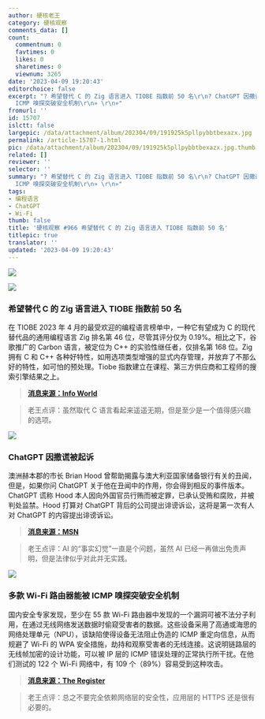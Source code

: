 ```yaml
---
author: 硬核老王
category: 硬核观察
comments_data: []
count:
  commentnum: 0
  favtimes: 0
  likes: 0
  sharetimes: 0
  viewnum: 3265
date: '2023-04-09 19:20:43'
editorchoice: false
excerpt: "? 希望替代 C 的 Zig 语言进入 TIOBE 指数前 50 名\r\n? ChatGPT 因撒谎被起诉\r\n? 多款 Wi-Fi 路由器能被
  ICMP 嗅探突破安全机制\r\n» \r\n»"
fromurl: ''
id: 15707
islctt: false
largepic: /data/attachment/album/202304/09/191925k5pllpybbtbexazx.jpg
permalink: /article-15707-1.html
pic: /data/attachment/album/202304/09/191925k5pllpybbtbexazx.jpg.thumb.jpg
related: []
reviewer: ''
selector: ''
summary: "? 希望替代 C 的 Zig 语言进入 TIOBE 指数前 50 名\r\n? ChatGPT 因撒谎被起诉\r\n? 多款 Wi-Fi 路由器能被
  ICMP 嗅探突破安全机制\r\n» \r\n»"
tags:
- 编程语言
- ChatGPT
- Wi-Fi
thumb: false
title: '硬核观察 #966 希望替代 C 的 Zig 语言进入 TIOBE 指数前 50 名'
titlepic: true
translator: ''
updated: '2023-04-09 19:20:43'
---
```


![](/data/attachment/album/202304/09/191925k5pllpybbtbexazx.jpg)


![](/data/attachment/album/202304/09/191946vm5ifbm5x055kric.jpg)


### 希望替代 C 的 Zig 语言进入 TIOBE 指数前 50 名


在 TIOBE 2023 年 4 月的最受欢迎的编程语言榜单中，一种它有望成为 C 的现代替代品的通用编程语言 Zig 排名第 46 位，尽管其评分仅为 0.19%。相比之下，谷歌推广的 Carbon 语言，被定位为 C++ 的实验性继任者，仅排名第 168 位。Zig 拥有 C 和 C++ 各种好特性，如用选项类型增强的显式内存管理，并放弃了不那么好的特性，如可怕的预处理。Tiobe 指数建立在课程、第三方供应商和工程师的搜索引擎结果之上。



> 
> **[消息来源：Info World](https://www.infoworld.com/article/3692910/c-rival-zig-language-cracks-tiobe-index-top-50.html)**
> 
> 
> 



> 
> 老王点评：虽然取代 C 语言看起来遥遥无期，但是至少是一个值得感兴趣的选项。
> 
> 
> 


![](/data/attachment/album/202304/09/192004vmw8yx88mwuqzw98.jpg)


### ChatGPT 因撒谎被起诉


澳洲赫本郡的市长 Brian Hood 曾帮助揭露与澳大利亚国家储备银行有关的丑闻，但是，如果你问 ChatGPT 关于他在丑闻中的作用，你会得到相反的事件版本。ChatGPT 谎称 Hood 本人因向外国官员行贿而被定罪，已承认受贿和腐败，并被判处监禁。Hood 打算对 ChatGPT 背后的公司提出诽谤诉讼，这将是第一次有人对 ChatGPT 的内容提出诽谤诉讼。



> 
> **[消息来源：MSN](https://www.msn.com/en-us/news/technology/chatgpt-falsely-told-voters-their-mayor-was-jailed-for-bribery-he-may-sue)**
> 
> 
> 



> 
> 老王点评：AI 的“事实幻觉”一直是个问题，虽然 AI 已经一再做出免责声明，但是法律似乎对此并无实践。
> 
> 
> 


![](/data/attachment/album/202304/09/192021s836gblzomi3c8io.jpg)


### 多款 Wi-Fi 路由器能被 ICMP 嗅探突破安全机制


国内安全专家发现，至少在 55 款 Wi-Fi 路由器中发现的一个漏洞可被不法分子利用，在通过无线网络发送数据时偷窥受害者的数据。这些设备采用了高通或海思的网络处理单元（NPU），该缺陷使得设备无法阻止伪造的 ICMP 重定向信息，从而规避了 Wi-Fi 的 WPA 安全措施，劫持和观察受害者的无线连接。这说明链路层的无线帧加密的设计功能，可以被 IP 层的 ICMP 错误处理的正常执行所干扰。在他们测试的 122 个 Wi-Fi 网络中，有 109 个（89%）容易受到这种攻击。



> 
> **[消息来源：The Register](https://www.theregister.com/2023/04/07/wifi_access_icmp)**
> 
> 
> 



> 
> 老王点评：总之不要完全依赖网络层的安全性，应用层的 HTTPS 还是很有必要的。
> 
> 
>